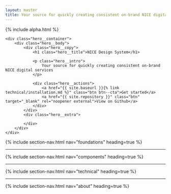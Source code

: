 ```yaml
---
layout: master
title: Your source for quickly creating consistent on-brand NICE digital services
---
```


<div class="hero">
    {% include alpha.html %}

    <div class="hero__container">
        <div class="hero__body">
            <div class="hero__copy">
                <h1 class="hero__title">NICE Design System</h1>

                <p class="hero__intro">
                    Your source for quickly creating consistent on-brand NICE digital services
                </p>

                <div class="hero__actions">
                    <a href="{{ site.baseurl }}{% link technical/installation.md %}" class="btn btn--cta">Get started</a>
                    <a href="{{ site.repository }}" class="btn" target="_blank" rel="noopener external">View on Github</a>
                </div>
            </div>
            <div class="hero__extra">
                
            </div>
        </div>
    </div>
</div>

<div class="container" markdown="1">

{% include section-nav.html nav="foundations" heading=true %}

___

{% include section-nav.html nav="components" heading=true %}

___

{% include section-nav.html nav="technical" heading=true %}

___

{% include section-nav.html nav="about" heading=true %}

</div>